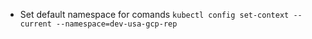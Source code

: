 * Set default namespace for comands
```kubectl config set-context --current --namespace=dev-usa-gcp-rep```
